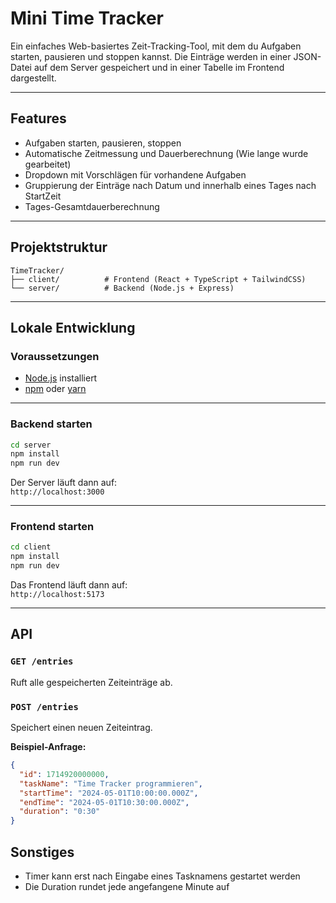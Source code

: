 #  Mini Time Tracker

Ein einfaches Web-basiertes Zeit-Tracking-Tool, mit dem du Aufgaben starten, pausieren und stoppen kannst. Die Einträge werden in einer JSON-Datei auf dem Server gespeichert und in einer Tabelle im Frontend dargestellt.

---

## Features

- Aufgaben starten, pausieren, stoppen
- Automatische Zeitmessung und Dauerberechnung (Wie lange wurde gearbeitet)
- Dropdown mit Vorschlägen für vorhandene Aufgaben
- Gruppierung der Einträge nach Datum und innerhalb eines Tages nach StartZeit
- Tages-Gesamtdauerberechnung

---

## Projektstruktur

```
TimeTracker/
├── client/          # Frontend (React + TypeScript + TailwindCSS)
└── server/          # Backend (Node.js + Express)
```

---

## Lokale Entwicklung

### Voraussetzungen

- [Node.js](https://nodejs.org) installiert
- [npm](https://www.npmjs.com/) oder [yarn](https://yarnpkg.com/)

---

### Backend starten

```bash
cd server
npm install
npm run dev
```

Der Server läuft dann auf:  
 `http://localhost:3000`

---

### Frontend starten

```bash
cd client
npm install
npm run dev
```

Das Frontend läuft dann auf:  
 `http://localhost:5173`



---

## API

### `GET /entries`

Ruft alle gespeicherten Zeiteinträge ab.

### `POST /entries`

Speichert einen neuen Zeiteintrag.

**Beispiel-Anfrage:**

```json
{
  "id": 1714920000000,
  "taskName": "Time Tracker programmieren",
  "startTime": "2024-05-01T10:00:00.000Z",
  "endTime": "2024-05-01T10:30:00.000Z",
  "duration": "0:30"
}
```

## Sonstiges

- Timer kann erst nach Eingabe eines Tasknamens gestartet werden
- Die Duration rundet jede angefangene Minute auf
